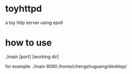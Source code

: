 toyhttpd
========

a toy http server using epoll

how to use
========
./main [port] [working dir]

for example:
./main 8080 /home/chengshuguang/desktop/
